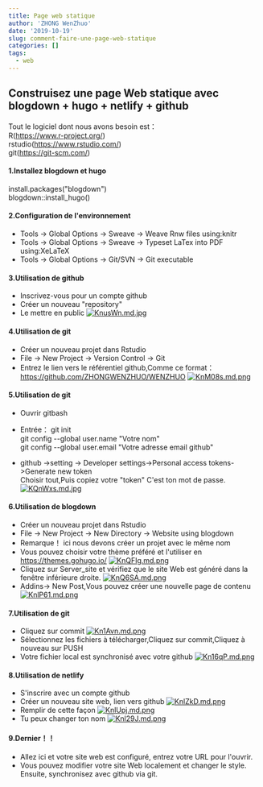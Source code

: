 ```yaml
---
title: Page web statique
author: 'ZHONG WenZhuo'
date: '2019-10-19'
slug: comment-faire-une-page-web-statique
categories: []
tags:
  - web
---
```


## Construisez une page Web statique avec blogdown + hugo + netlify + github  
Tout le logiciel dont nous avons besoin est：  
R(https://www.r-project.org/)  
rstudio(https://www.rstudio.com/)  
git(https://git-scm.com/)  

#### 1.Installez blogdown et hugo

install.packages("blogdown")  
blogdown::install_hugo()  
#### 2.Configuration de l'environnement  
* Tools -> Global Options -> Sweave -> Weave Rnw files using:knitr  
* Tools -> Global Options -> Sweave -> Typeset LaTex into PDF using:XeLaTeX  
* Tools -> Global Options -> Git/SVN -> Git executable

#### 3.Utilisation de github

* Inscrivez-vous pour un compte github  
* Créer un nouveau "repository"  
* Le mettre en public
[![KnusWn.md.jpg](https://s2.ax1x.com/2019/10/19/KnusWn.md.jpg)](https://imgchr.com/i/KnusWn)

#### 4.Utilisation de git

* Créer un nouveau projet dans Rstudio
* File -> New Project -> Version Control -> Git 
* Entrez le lien vers le référentiel github,Comme ce format：https://github.com/ZHONGWENZHUO/WENZHUO
[![KnM08s.md.png](https://s2.ax1x.com/2019/10/19/KnM08s.md.png)](https://imgchr.com/i/KnM08s)

#### 5.Utilisation de git
* Ouvrir gitbash
* Entrée：
  git init  
  git config --global user.name "Votre nom"  
  git config --global user.email "Votre adresse email github"   

* github ->setting -> Developer settings->Personal access tokens->Generate new token  
  Choisir tout,Puis copiez votre "token"
  C'est ton mot de passe.
  [![KQnWxs.md.jpg](https://s2.ax1x.com/2019/10/21/KQnWxs.md.jpg)](https://imgchr.com/i/KQnWxs)
  
#### 6.Utilisation de blogdown

* Créer un nouveau projet dans Rstudio
* File -> New Project -> New Directory -> Website using blogdown
* Remarque！ ici nous devons créer un projet avec le même nom
* Vous pouvez choisir votre thème préféré et l'utiliser en https://themes.gohugo.io/
[![KnQFIg.md.png](https://s2.ax1x.com/2019/10/19/KnQFIg.md.png)](https://imgchr.com/i/KnQFIg)
* Cliquez sur Server_site et vérifiez que le site Web est généré dans la fenêtre inférieure droite.
[![KnQ6SA.md.png](https://s2.ax1x.com/2019/10/19/KnQ6SA.md.png)](https://imgchr.com/i/KnQ6SA)
*  Addins-> New Post,Vous pouvez créer une nouvelle page de contenu
[![KnlP61.md.png](https://s2.ax1x.com/2019/10/19/KnlP61.md.png)](https://imgchr.com/i/KnlP61)

#### 7.Utilisation de git
* Cliquez sur commit
[![Kn1Avn.md.png](https://s2.ax1x.com/2019/10/19/Kn1Avn.md.png)](https://imgchr.com/i/Kn1Avn)
* Sélectionnez les fichiers à télécharger,Cliquez sur commit,Cliquez à nouveau sur PUSH
* Votre fichier local est synchronisé avec votre github
[![Kn16qP.md.png](https://s2.ax1x.com/2019/10/19/Kn16qP.md.png)](https://imgchr.com/i/Kn16qP)

#### 8.Utilisation de netlify
* S'inscrire avec un compte github
* Créer un nouveau site web, lien vers github
[![KnlZkD.md.png](https://s2.ax1x.com/2019/10/19/KnlZkD.md.png)](https://imgchr.com/i/KnlZkD)
* Remplir de cette façon
[![KnlUpj.md.png](https://s2.ax1x.com/2019/10/19/KnlUpj.md.png)](https://imgchr.com/i/KnlUpj)
* Tu peux changer ton nom
[![Knl29J.md.png](https://s2.ax1x.com/2019/10/19/Knl29J.md.png)](https://imgchr.com/i/Knl29J)

#### 9.Dernier！！
* Allez ici et votre site web est configuré, entrez votre URL pour l'ouvrir.
* Vous pouvez modifier votre site Web localement et changer le style. Ensuite, synchronisez avec github via git.